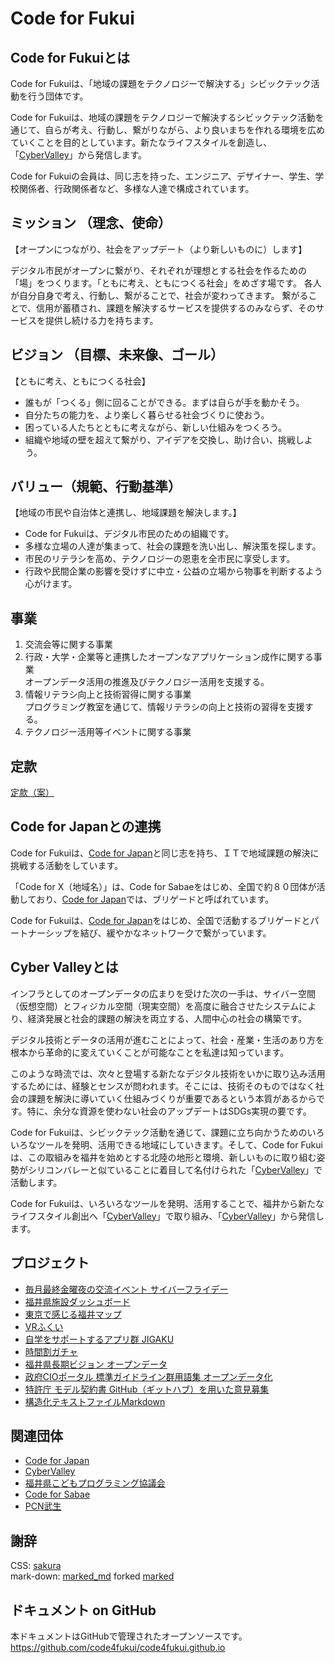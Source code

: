 # Code for Fukui

## Code for Fukuiとは

Code for Fukuiは、「地域の課題をテクノロジーで解決する」シビックテック活動を行う団体です。

Code for Fukuiは、地域の課題をテクノロジーで解決するシビックテック活動を通じて、自らが考え、行動し、繋がりながら、より良いまちを作れる環境を広めていくことを目的としています。新たなライフスタイルを創造し、「[CyberValley](https://cybervalley.jp/)」から発信します。

Code for Fukuiの会員は、同じ志を持った、エンジニア、デザイナー、学生、学校関係者、行政関係者など、多様な人達で構成されています。

## ミッション （理念、使命）

【オープンにつながり、社会をアップデート（より新しいものに）します】

デジタル市民がオープンに繋がり、それぞれが理想とする社会を作るための「場」をつくります。「ともに考え、ともにつくる社会」をめざす場です。
各人が自分自身で考え、行動し、繋がることで、社会が変わってきます。
繋がることで、信用が蓄積され、課題を解決するサービスを提供するのみならず、そのサービスを提供し続ける力を持ちます。

## ビジョン （目標、未来像、ゴール）

【ともに考え、ともにつくる社会】

- 誰もが「つくる」側に回ることができる。まずは自らが手を動かそう。
- 自分たちの能力を、より楽しく暮らせる社会づくりに使おう。
- 困っている人たちとともに考えながら、新しい仕組みをつくろう。
- 組織や地域の壁を超えて繋がり、アイデアを交換し、助け合い、挑戦しよう。

## バリュー（規範、行動基準）

【地域の市民や自治体と連携し、地域課題を解決します。】

- Code for Fukuiは、デジタル市民のための組織です。
- 多様な立場の人達が集まって、社会の課題を洗い出し、解決策を探します。
- 市民のリテラシを高め、テクノロジーの恩恵を全市民に享受します。
- 行政や民間企業の影響を受けずに中立・公益の立場から物事を判断するよう心がけます。

## 事業

1. 交流会等に関する事業
2. 行政・大学・企業等と連携したオープンなアプリケーション成作に関する事業\
   オープンデータ活用の推進及びテクノロジー活用を支援する。
3. 情報リテラシ向上と技術習得に関する事業\
   プログラミング教室を通じて、情報リテラシの向上と技術の習得を支援する。
4. テクノロジー活用等イベントに関する事業

## 定款

[定款（案）](teikan.html)

## Code for Japanとの連携

Code for Fukuiは、[Code for Japan](https://www.code4japan.org/)と同じ志を持ち、ＩＴで地域課題の解決に挑戦する活動をしています。

「Code for X（地域名）」は、Code for Sabaeをはじめ、全国で約８０団体が活動しており、[Code for Japan](https://www.code4japan.org/)では、ブリゲードと呼ばれています。

Code for Fukuiは、[Code for Japan](https://www.code4japan.org/)をはじめ、全国で活動するブリゲードとパートナーシップを結び、緩やかなネットワークで繋がっています。

## Cyber Valleyとは

インフラとしてのオープンデータの広まりを受けた次の一手は、サイバー空間（仮想空間）とフィジカル空間（現実空間）を高度に融合させたシステムにより、経済発展と社会的課題の解決を両立する、人間中心の社会の構築です。

デジタル技術とデータの活用が進むことによって、社会・産業・生活のあり方を根本から革命的に変えていくことが可能なことを私達は知っています。

このような時流では、次々と登場する新たなデジタル技術をいかに取り込み活用するためには、経験とセンスが問われます。そこには、技術そのものではなく社会の課題を解決に導いていく仕組みづくりが重要であるという本質があるからです。特に、余分な資源を使わない社会のアップデートはSDGs実現の要です。

Code for Fukuiは、シビックテック活動を通じて、課題に立ち向かうためのいろいろなツールを発明、活用できる地域にしていきます。そして、Code for Fukuiは、この取組みを福井を始めとする北陸の地形と環境、新しいものに取り組む姿勢がシリコンバレーと似ていることに着目して名付けられた「[CyberValley](https://cybervalley.jp/)」で活動します。

Code for Fukuiは、いろいろなツールを発明、活用することで、福井から新たなライフスタイル創出へ「[CyberValley](https://cybervalley.jp/)」で取り組み、「[CyberValley](https://cybervalley.jp/)」から発信します。

## プロジェクト

- [毎月最終金曜夜の交流イベント サイバーフライデー](https://cybervalley.jp/)
- [福井県施設ダッシュボード](https://github.com/code4fukui/facilinow)
- [東京で感じる福井マップ](https://github.com/code4fukui/tokyo-fukui-map)
- [VRふくい](https://github.com/code4fukui/vr-fukui)
- [自学をサポートするアプリ群 JIGAKU](https://github.com/code4fukui/jigaku)
- [時間割ガチャ](https://github.com/code4fukui/timetable/)
- [福井県長期ビジョン オープンデータ](https://github.com/code4fukui/vision)
- [政府CIOポータル 標準ガイドライン群用語集 オープンデータ化](https://github.com/code4fukui/stdwords-jp)
- [特許庁 モデル契約書 GitHub（ギットハブ）を用いた意見募集](https://github.com/code4fukui/METI-JPO-Model-Contract)
- [構造化テキストファイルMarkdown](https://github.com/code4fukui/Markdown/)

## 関連団体

- [Code for Japan](https://www.code4japan.org/)
- [CyberValley](https://cybervalley.jp/)
- [福井県こどもプログラミング協議会](https://fkpc.github.io/)
- [Code for Sabae](https://c4.sabae.cc/)
- [PCN武生](https://www.facebook.com/pcn.takefu/)

## 謝辞

CSS: [sakura](https://github.com/oxalorg/sakura)\
mark-down: [marked_md](https://github.com/taisukef/marked_md) forked
[marked](https://github.com/markedjs/marked)

## ドキュメント on GitHub

本ドキュメントはGitHubで管理されたオープンソースです。\
https://github.com/code4fukui/code4fukui.github.io
